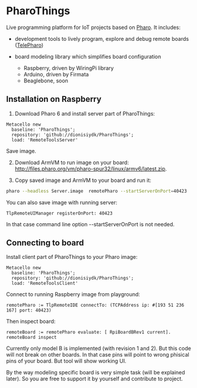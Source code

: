 # PharoThings

Live programming platform for IoT projects based on [Pharo](http://pharo.org).
It includes:
- development tools to lively program, explore and debug remote boards ([TelePharo](https://github.com/dionisiydk/TelePharo))
- board modeling library which simplifies board configuration

    - Raspberry, driven by WiringPi library
    - Arduino, driven by Firmata
    - Beaglebone, soon

## Installation on Raspberry

1) Download Pharo 6 and install server part of PharoThings:
```Smalltalk
Metacello new
  baseline: 'PharoThings';
  repository: 'github://dionisiydk/PharoThings';
  load: 'RemoteToolsServer'
```
Save image.

2) Download ArmVM to run image on your board: http://files.pharo.org/vm/pharo-spur32/linux/armv6/latest.zip.

3) Copy saved image and ArmVM to your board and run it:
```bash
pharo --headless Server.image  remotePharo --startServerOnPort=40423
```
You can also save image with running server:
```Smalltalk
TlpRemoteUIManager registerOnPort: 40423
```
In that case command line option --startServerOnPort is not needed.

## Connecting to board
Install client part of PharoThings to your Pharo image:
```Smalltalk
Metacello new
  baseline: 'PharoThings';
  repository: 'github://dionisiydk/PharoThings';
  load: 'RemoteToolsClient'
```
Connect to running Raspberry image from playground:
```Smalltalk
remotePharo := TlpRemoteIDE connectTo: (TCPAddress ip: #[193 51 236 167] port: 40423)
```
Then inspect board:
```Smalltalk
remoteBoard := remotePharo evaluate: [ RpiBoardBRev1 current].
remoteBoard inspect
```
Currently only model B is implemented (with revision 1 and 2). But this code will not break on other boards. In that case pins will point to wrong phisical pins of your board. But tool will show working UI.

By the way modeling specific board is very simple task (will be explained later). 
So you are free to support it by yourself and contribute to project.



